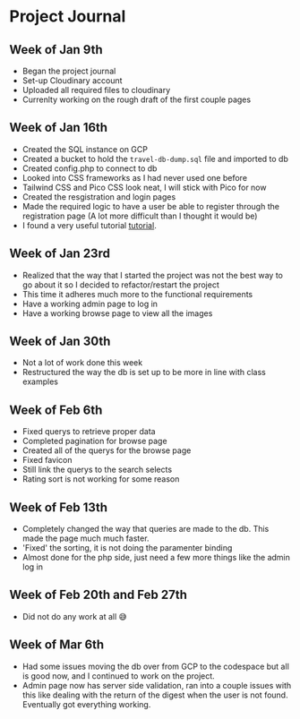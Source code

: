 # Project Journal

## Week of Jan 9th

- Began the project journal
- Set-up Cloudinary account
- Uploaded all required files to cloudinary
- Currenlty working on the rough draft of the first couple pages

## Week of Jan 16th

- Created the SQL instance on GCP
- Created a bucket to hold the `travel-db-dump.sql` file and imported to db
- Created config.php to connect to db
- Looked into CSS frameworks as I had never used one before
- Tailwind CSS and Pico CSS look neat, I will stick with Pico for now
- Created the resgistration and login pages
- Made the required logic to have a user be able to register through the registration page (A lot more difficult than I thought it would be)
- I found a very useful tutorial [tutorial](https://youtu.be/BaEm2Qv14oU).

## Week of Jan 23rd

- Realized that the way that I started the project was not the best way to go about it so I decided to refactor/restart the project
- This time it adheres much more to the functional requirements
- Have a working admin page to log in
- Have a working browse page to view all the images

## Week of Jan 30th

- Not a lot of work done this week
- Restructured the way the db is set up to be more in line with class examples

## Week of Feb 6th

- Fixed querys to retrieve proper data
- Completed pagination for browse page
- Created all of the querys for the browse page
- Fixed favicon
- Still link the querys to the search selects
- Rating sort is not working for some reason

## Week of Feb 13th

- Completely changed the way that queries are made to the db. This made the page much much faster.
- 'Fixed' the sorting, it is not doing the paramenter binding
- Almost done for the php side, just need a few more things like the admin log in

## Week of Feb 20th and Feb 27th

- Did not do any work at all 😅

## Week of Mar 6th

- Had some issues moving the db over from GCP to the codespace but all is good now, and I continued to work on the project.
- Admin page now has server side validation, ran into a couple issues with this like dealing with the return of the digest when the user is not found. Eventually got everything working.
